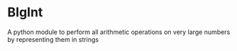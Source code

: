 # BIgInt
A python module to perform all arithmetic operations on very large numbers by representing them in strings
